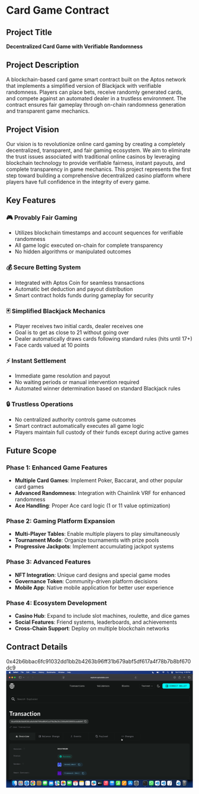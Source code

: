 # Card Game Contract

## Project Title
**Decentralized Card Game with Verifiable Randomness**

## Project Description
A blockchain-based card game smart contract built on the Aptos network that implements a simplified version of Blackjack with verifiable randomness. Players can place bets, receive randomly generated cards, and compete against an automated dealer in a trustless environment. The contract ensures fair gameplay through on-chain randomness generation and transparent game mechanics.

## Project Vision
Our vision is to revolutionize online card gaming by creating a completely decentralized, transparent, and fair gaming ecosystem. We aim to eliminate the trust issues associated with traditional online casinos by leveraging blockchain technology to provide verifiable fairness, instant payouts, and complete transparency in game mechanics. This project represents the first step toward building a comprehensive decentralized casino platform where players have full confidence in the integrity of every game.

## Key Features

### 🎮 **Provably Fair Gaming**
- Utilizes blockchain timestamps and account sequences for verifiable randomness
- All game logic executed on-chain for complete transparency
- No hidden algorithms or manipulated outcomes

### 💰 **Secure Betting System**
- Integrated with Aptos Coin for seamless transactions
- Automatic bet deduction and payout distribution
- Smart contract holds funds during gameplay for security

### 🃏 **Simplified Blackjack Mechanics**
- Player receives two initial cards, dealer receives one
- Goal is to get as close to 21 without going over
- Dealer automatically draws cards following standard rules (hits until 17+)
- Face cards valued at 10 points

### ⚡ **Instant Settlement**
- Immediate game resolution and payout
- No waiting periods or manual intervention required
- Automated winner determination based on standard Blackjack rules

### 🔒 **Trustless Operations**
- No centralized authority controls game outcomes
- Smart contract automatically executes all game logic
- Players maintain full custody of their funds except during active games

## Future Scope

### Phase 1: Enhanced Game Features
- **Multiple Card Games**: Implement Poker, Baccarat, and other popular card games
- **Advanced Randomness**: Integration with Chainlink VRF for enhanced randomness
- **Ace Handling**: Proper Ace card logic (1 or 11 value optimization)

### Phase 2: Gaming Platform Expansion
- **Multi-Player Tables**: Enable multiple players to play simultaneously
- **Tournament Mode**: Organize tournaments with prize pools
- **Progressive Jackpots**: Implement accumulating jackpot systems

### Phase 3: Advanced Features
- **NFT Integration**: Unique card designs and special game modes
- **Governance Token**: Community-driven platform decisions
- **Mobile App**: Native mobile application for better user experience

### Phase 4: Ecosystem Development
- **Casino Hub**: Expand to include slot machines, roulette, and dice games
- **Social Features**: Friend systems, leaderboards, and achievements
- **Cross-Chain Support**: Deploy on multiple blockchain networks

## Contract Details
0x42b6bbac6fc91032dd1bb2b4263b96ff31b679abf5df617a4f78b7b8bf670dc9
![alt text](image.png)
